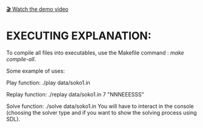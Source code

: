 [🎬 Watch the demo video](https://github.com/jesptri/Sokoban/issues/1#issue-3150929794)

# EXECUTING EXPLANATION:
To compile all files into executables, use the Makefile command : *make compile-all*.

Some example of uses:

Play function: ./play data/soko1.in

Replay function: ./replay data/soko1.in 7 "NNNEEESSS"

Solve function: ./solve data/soko1.in
You will have to interact in the console (choosing the solver type and if you want to show the solving process using SDL). 
